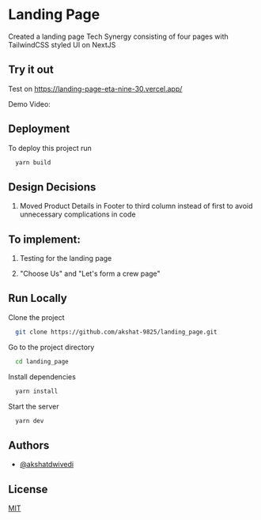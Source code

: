 # Landing Page

Created a landing page Tech Synergy consisting of four pages with TailwindCSS styled UI on NextJS

## Try it out

Test on https://landing-page-eta-nine-30.vercel.app/

Demo Video:

## Deployment

To deploy this project run

```bash
  yarn build
```

## Design Decisions

1. Moved Product Details in Footer to third column instead of first to avoid unnecessary complications in code

## To implement:

1.  Testing for the landing page

2.  "Choose Us" and "Let's form a crew page"

## Run Locally

Clone the project

```bash
  git clone https://github.com/akshat-9825/landing_page.git
```

Go to the project directory

```bash
  cd landing_page
```

Install dependencies

```bash
  yarn install
```

Start the server

```bash
  yarn dev
```

## Authors

- [@akshatdwivedi](https://www.github.com/akshat-9825)

## License

[MIT](https://github.com/akshat-9825/dropdown_component/blob/master/LICENSE)
